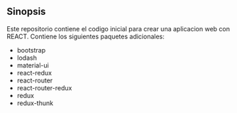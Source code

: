 ## Sinopsis

Este repositorio contiene el codigo inicial para crear una aplicacion web con REACT.
Contiene los siguientes paquetes adicionales:

* bootstrap
* lodash
* material-ui
* react-redux
* react-router
* react-router-redux
* redux
* redux-thunk
